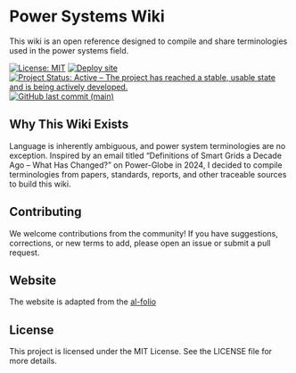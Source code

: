 # Power Systems Wiki

This wiki is an open reference designed to compile and share terminologies used in the power systems field.

[![License: MIT](https://img.shields.io/badge/License-MIT-yellow.svg)](https://github.com/ps-wiki/ps-wiki.github.io/blob/main/LICENSE)
[![Deploy site](https://github.com/ps-wiki/ps-wiki.github.io/actions/workflows/deploy.yml/badge.svg)](https://github.com/ps-wiki/ps-wiki.github.io/actions/workflows/deploy.yml)
[![Project Status: Active – The project has reached a stable, usable state and is being actively developed.](https://www.repostatus.org/badges/latest/active.svg)](https://www.repostatus.org/#active)
[![GitHub last commit (main)](https://img.shields.io/github/last-commit/ps-wiki/ps-wiki.github.io/main?label=last%20commit%20to%20master)](https://github.com/ps-wiki/ps-wiki.github.io/commits/main/)

## Why This Wiki Exists

Language is inherently ambiguous, and power system terminologies are no exception. Inspired by an email titled “Definitions of Smart Grids a Decade Ago – What Has Changed?” on Power-Globe in 2024, I decided to compile terminologies from papers, standards, reports, and other traceable sources to build this wiki.

## Contributing

We welcome contributions from the community! If you have suggestions, corrections, or new terms to add, please open an issue or submit a pull request.

## Website

The website is adapted from the [al-folio](https://github.com/alshedivat/al-folio)

## License

This project is licensed under the MIT License. See the LICENSE file for more details.
